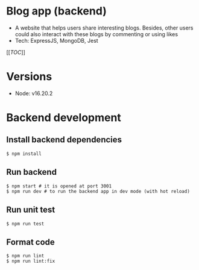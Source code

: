# Blog app (backend)
- A website that helps users share interesting blogs. Besides, other users could also interact with these blogs by commenting or using likes
- Tech: ExpressJS, MongoDB, Jest

[[_TOC_]]

# Versions
- Node: v16.20.2

# Backend development

## Install backend dependencies
```shell
$ npm install
```

## Run backend
```shell
$ npm start # it is opened at port 3001
$ npm run dev # to run the backend app in dev mode (with hot reload)
```

## Run unit test
```shell
$ npm run test
```

## Format code
```shell
$ npm run lint
$ npm run lint:fix
```
